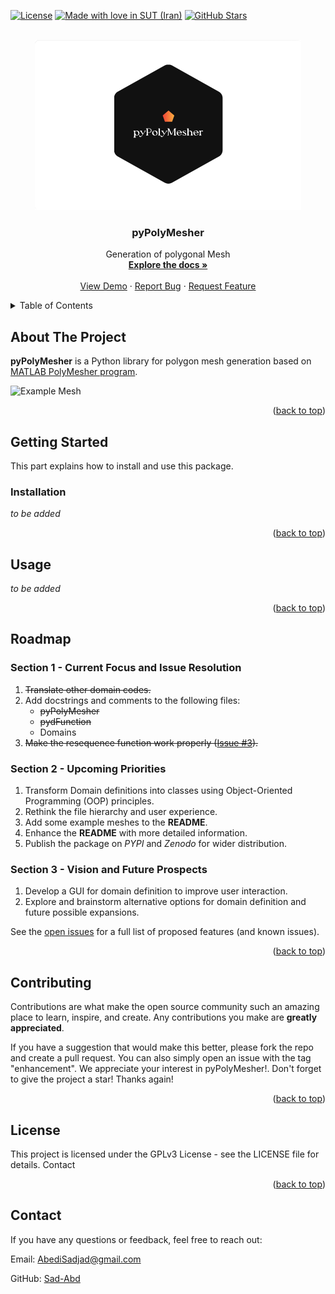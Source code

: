 <a name="readme-top"></a>

<!-- PROJECT SHIELDS -->

[![License](https://img.shields.io/github/license/Sad-Abd/pyPolyMesher.svg?style=for-the-badge)](https://github.com/Sad-Abd/pyPolyMesher/blob/main/LICENSE)
[![Made with love in SUT (Iran)](https://img.shields.io/badge/Made%20with%20%E2%9D%A4%EF%B8%8F%20in-SUT%20(Iran)-0c674a?style=for-the-badge)](https://sut.ac.ir)
[![GitHub Stars](https://img.shields.io/github/stars/Sad-Abd/pyPolyMesher.svg?style=for-the-badge)](https://github.com/Sad-Abd/pyPolyMesher/stargazers)

<!-- PROJECT LOGO -->

<br />
<div align="center">
  <a href="https://github.com/Sad-Abd/pyPolyMehser">
    <img src="images/Logo.png" alt="Logo" width="426" height="272">
  </a>

<h3 align="center">pyPolyMesher</h3>

  <p align="center">
    Generation of polygonal Mesh
    <br />
    <a href="https://github.com/Sad-Abd/pyPolyMehser"><strong>Explore the docs »</strong></a>
    <br />
    <br />
    <a href="https://github.com/Sad-Abd/pyPolyMehser">View Demo</a>
    ·
    <a href="https://github.com/Sad-Abd/pyPolyMehser/issues">Report Bug</a>
    ·
    <a href="https://github.com/Sad-Abd/pyPolyMehser/issues">Request Feature</a>
  </p>
</div>



<!-- TABLE OF CONTENTS -->
<details>
  <summary>Table of Contents</summary>
  <ol>
    <li>
      <a href="#about-the-project">About The Project</a>
    </li>
    <li>
      <a href="#getting-started">Getting Started</a>
      <ul>
        <li><a href="#installation">Installation</a></li>
      </ul>
    </li>
    <li><a href="#usage">Usage</a>
      <ol>
        <li><a href="#1.-read-image">Read Image</a></li>
      </ol>
    </li>
    <li><a href="#roadmap">Roadmap</a></li>
    <li><a href="#contributing">Contributing</a></li>
    <li><a href="#license">License</a></li>
    <li><a href="#contact">Contact</a></li>
    <li><a href="#acknowledgments">Acknowledgments</a></li>
  </ol>
</details>

<!-- ABOUT THE PROJECT -->
## About The Project

<!--[![Product Name Screen Shot][product-screenshot]](https://example.com)-->

**pyPolyMesher** is a Python library for polygon mesh generation based on [MATLAB PolyMesher program](http://paulino.princeton.edu/software.html).

![Example Mesh](docs/images/mesh_example.png)


<p align="right">(<a href="#readme-top">back to top</a>)</p>



<!-- GETTING STARTED -->
## Getting Started

This part explains how to install and use this package.

### Installation

_to be added_

<p align="right">(<a href="#readme-top">back to top</a>)</p>

<!-- USAGE EXAMPLES -->
## Usage

_to be added_

<p align="right">(<a href="#readme-top">back to top</a>)</p>

<!-- ROADMAP -->
## Roadmap

### Section 1 - Current Focus and Issue Resolution

1. ~~Translate other domain codes.~~
2. Add docstrings and comments to the following files:
   - ~~pyPolyMesher~~
   - ~~pydFunction~~
   - Domains
3. ~~Make the resequence function work properly ([Issue #3](https://github.com/Sad-Abd/pyPolyMesher/issues/3)).~~
### Section 2 - Upcoming Priorities
1. Transform Domain definitions into classes using Object-Oriented Programming (OOP) principles.
2. Rethink the file hierarchy and user experience.
3. Add some example meshes to the **README**.
4. Enhance the **README** with more detailed information.
5. Publish the package on *PYPI* and *Zenodo* for wider distribution.

### Section 3 - Vision and Future Prospects
1. Develop a GUI for domain definition to improve user interaction.
2. Explore and brainstorm alternative options for domain definition and future possible expansions.

See the [open issues](https://github.com/Sad-Abd/pyPolyMesher/issues) for a full list of proposed features (and known issues).

<p align="right">(<a href="#readme-top">back to top</a>)</p>

<!-- CONTRIBUTING -->
## Contributing

Contributions are what make the open source community such an amazing place to learn, inspire, and create. Any contributions you make are **greatly appreciated**.

If you have a suggestion that would make this better, please fork the repo and create a pull request. You can also simply open an issue with the tag "enhancement".
We appreciate your interest in pyPolyMesher!. Don't forget to give the project a star! Thanks again!


<p align="right">(<a href="#readme-top">back to top</a>)</p>

<!-- LICENSE -->
## License

This project is licensed under the GPLv3 License - see the LICENSE file for details.
Contact

<p align="right">(<a href="#readme-top">back to top</a>)</p>

<!-- CONTACT -->
## Contact

If you have any questions or feedback, feel free to reach out:

Email: AbediSadjad@gmail.com

GitHub: [Sad-Abd](https://github.com/Sad-Abd)

